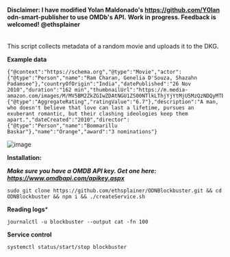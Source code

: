 **Disclaimer: I have modified Yolan Maldonado's https://github.com/Y0lan odn-smart-publisher to use OMDb's API.**
**Work in progress. Feedback is welcomed! @ethsplainer**
</br>
</br>
</br>
This script collects metadata of a random movie and uploads it to the DKG.

**Example data**
```
{"@context":"https://schema.org","@type":"Movie","actor":{"@type":"Person","name":"Ram Charan, Genelia D'Souza, Shazahn Padamsee"},"countryOfOrigin":"India","datePublished":"26 Nov 2010","duration":"162 min","thumbnailUrl":"https://m.media-amazon.com/images/M/MV5BM2ZkZGIwZDAtNGU1ZS00NTlkLThjYjYtMjU5MzQzNDQyMTBmXkEyXkFqcGdeQXVyODA2ODM3NDQ@._V1_SX300.jpg","aggregateRating":{"@type":"AggregateRating","ratingValue":"6.7"},"description":"A man, who doesn't believe that love can last a lifetime, pursues an exuberant romantic, but their clashing ideologies keep them apart.","dateCreated":"2010","director":{"@type":"Person","name":"Bommarillu Baskar"},"name":"Orange","award":"3 nominations"}
```
![image](https://user-images.githubusercontent.com/97244524/149531994-32c10675-cae3-4f15-a1cc-418eaea74c60.png)

**Installation:**

***Make sure you have a OMDB API key. Get one here: https://www.omdbapi.com/apikey.aspx***
```
sudo git clone https://github.com/ethsplainer/ODNBlockbuster.git && cd ODNBlockbuster && npm i && ./createService.sh
```
**Reading logs***
```
journalctl -u blockbuster --output cat -fn 100
```
**Service control**
```
systemctl status/start/stop blockbuster
```
